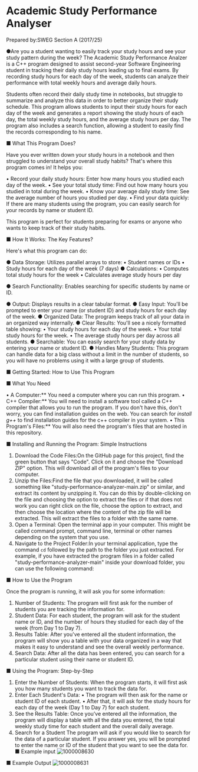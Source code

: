 # Academic Study Performance Analyser 
Prepared by:SWEG Section A (2017/25)

●Are you a student wanting to easily track your study hours and see your study pattern during the week?
The Academic Study Performance Analzer is a C++ program designed to assist second-year Software Engineering student in tracking their daily study hours leading up to final exams. By recording study hours for each day of the week, students can analyze their performance with total weekly hours and average daily hours.

Students often record their daily study time in notebooks, but struggle to summarize and analyze this data in order to better organize their study schedule.
This program allows students to input their study hours for each day of the week and generates a report showing the study hours of each day, the total weekly study hours, and the average study hours per day. The program also includes a search function, allowing a student to easily find the records corresponding to his name.

■ What This Program Does?

Have you ever written down your study hours in a notebook and then struggled to understand your overall study habits? That's where this program comes in! It helps you:

•  Record your daily study hours: Enter how many hours you studied each day of the week.
•  See your total study time: Find out how many hours you studied in total during the week.
•  Know your average daily study time: See the average number of hours you studied per day.
•  Find your data quickly: If there are many students using the program, you can easily search for your records by name or student ID.

This program is perfect for students preparing for exams or anyone who wants to keep track of their study habits.

■ How It Works: The Key Features? 

Here's what this program can do:

 ● Data Storage: Utilizes parallel arrays to store:
        • Student names or IDs
        • Study hours for each day of the week (7 days)
 ● Calculations:
        • Computes total study hours for the week
        • Calculates average study hours per day

 ● Search Functionality: Enables searching for specific students by name or ID.

 ● Output: Displays results in a clear tabular format.
 ● Easy Input: You'll be prompted to enter your name (or student ID) and study hours for each day of the week.
 ● Organized Data: The program keeps track of all your data in an organized way internally.
 ● Clear Results: You'll see a nicely formatted table showing:
    •  Your study hours for each day of the week.
    •  Your total study hours for the week.
    •  The average study hours per day across all students.
 ● Searchable: You can easily search for your study data by entering your name or student ID.
 ● Handles Many Students: This program can handle data for a big class without a limit in the number of students, so you will have no problems using it with a large group of students.

■ Getting Started: How to Use This Program

■ What You Need

• A Computer:** You need a computer where you can run this program.
• C++ Compiler:** You will need to install a software tool called a C++ compiler that allows you to run the program. If you don't have this, don't worry, you can find installation guides on the web. You can search for *install g++* to find installation guides for the c++ compiler in your system.
• This Program's Files:** You will also need the program's files that are hosted in this repository.

■ Installing and Running the Program: Simple Instructions

1. Download the Code Files:On the GitHub page for this project, find the green button that says "Code". Click on it and choose the "Download ZIP" option. This will download all of the program's files to your computer.
2. Unzip the Files:Find the file that you downloaded, it will be called something like "study-performance-analyzer-main.zip" or similar, and extract its content by unzipping it. You can do this by double-clicking on the file and choosing the option to extract the files or if that does not work you can right click on the file, choose the option to extract, and then choose the location where the content of the zip file will be extracted. This will extract the files to a folder with the same name.
3. Open a Terminal: Open the terminal app in your computer. This might be called command prompt, command line, terminal or other names depending on the system that you use.
4. Navigate to the Project Folder:In your terminal application, type the command `cd` followed by the path to the folder you just extracted. For example, if you have extracted the program files in a folder called "study-performance-analyzer-main" inside your download folder, you can use the following command:
   
■ How to Use the Program

Once the program is running, it will ask you for some information:

1. Number of Students: The program will first ask for the number of students you are tracking the information for.
2. Student Data: For each student, the program will ask for the student name or ID, and the number of hours they studied for each day of the week (from Day 1 to Day 7).
3. Results Table: After you've entered all the student information, the program will show you a table with your data organized in a way that makes it easy to understand and see the overall weekly performance.
4. Search Data: After all the data has been entered, you can search for a particular student using their name or student ID.

■ Using the Program: Step-by-Step

1. Enter the Number of Students: When the program starts, it will first ask you how many students you want to track the data for.
2. Enter Each Student's Data:
  •  The program will then ask for the name or student ID of each student.
  •  After that, it will ask for the study hours for each day of the week (Day 1 to Day 7) for each student.
3. See the Results Table: Once you’ve entered all the information, the program will display a table with all the data you entered, the total weekly study time for each student and the overall daily average.
4. Search for a Student The program will ask if you would like to search for the data of a particular student. If you answer yes, you will be prompted to enter the name or ID of the student that you want to see the data for.
■ Example input
![1000008630](https://github.com/user-attachments/assets/6606ae4d-838d-4f57-a39c-0017eda6ec9c)

■ Example Output
![1000008631](https://github.com/user-attachments/assets/e00b4161-570e-4fe8-97c9-5f308deb4feb)
